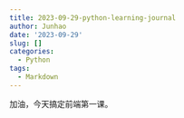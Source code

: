 ```yaml
---
title: 2023-09-29-python-learning-journal
author: Junhao
date: '2023-09-29'
slug: []
categories:
  - Python
tags:
  - Markdown
---
```

  加油，今天搞定前端第一课。